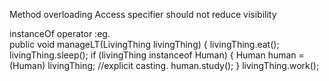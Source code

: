 Method overloading
Access specifier should not reduce visibility

instanceOf operator :eg.  	
public void manageLT(LivingThing livingThing) {
		livingThing.eat();
		livingThing.sleep();
		if (livingThing instanceof Human) {
			Human human = (Human) livingThing; //explicit casting. 
			human.study();
		}
		livingThing.work();
    
    
	
                           
